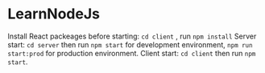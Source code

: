# LearnNodeJs
Install React packeages before starting: ```cd client``` , run ```npm install``` 
Server start: ```cd server``` then run ```npm start``` for development environment, ```npm run start:prod``` for production environment.
Client start: ```cd client``` then run ```npm start```.

